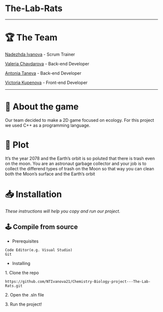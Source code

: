 # The-Lab-Rats

<hr>

# 🏆 The Team
<p><a href="https://github.com/NTIvanova21">Nadezhda Ivanova</a> - Scrum Trainer</p>
<p><a href="https://github.com/VDChavdarova21">Valeria Chavdarova</a> - Back-end Developer</p>
<p><a href="https://github.com/ATTaneva21">Antonia Taneva</a> - Back-end Developer</p>
<p><a href="https://github.com/VGKupenova21 ">Victoria Kupenova</a> - Front-end Developer</p>

<hr>

# 📖 About the game 

<p> Our team decided to make a 2D game focused on ecology. For this project we used  C++ as a programming language.</p>

# 🚀 Plot 
<p> It’s the year 2078 and the Earth’s orbit is so poluted that there is trash even on the moon. You are an astronaut garbage collector and your job is to collect the differend types of trash on the Moon so that way you can clean both the Moon’s surface and the Earth’s orbit </p>



# 📥 Installation
<p><i>These instructions will help you copy and run our project.</i></p>

## 🕹️ Compile from source
- <p>Prerequisites</p>
```
Code Editor(e.g. Visual Studio)
Git
```

- <p>Installing<p>
<p>1. Clone the repo</p>

```
https://github.com/NTIvanova21/Chemistry-Biology-project---The-Lab-Rats.git
```
<p>2. Open the .sln file</p>
<p>3. Run the project!</p>